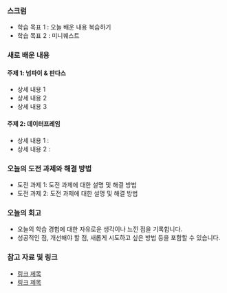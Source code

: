 ### 스크럼
- 학습 목표 1 : 오늘 배운 내용 복습하기
- 학습 목표 2 : 미니퀘스트

### 새로 배운 내용
#### 주제 1: 넘파이 & 판다스
- 상세 내용 1 
- 상세 내용 2
- 상세 내용 3

#### 주제 2: 데이터프레임
- 상세 내용 1 : 
- 상세 내용 2 : 

### 오늘의 도전 과제와 해결 방법
- 도전 과제 1: 도전 과제에 대한 설명 및 해결 방법
- 도전 과제 2: 도전 과제에 대한 설명 및 해결 방법

### 오늘의 회고
- 오늘의 학습 경험에 대한 자유로운 생각이나 느낀 점을 기록합니다.
- 성공적인 점, 개선해야 할 점, 새롭게 시도하고 싶은 방법 등을 포함할 수 있습니다.

### 참고 자료 및 링크
- [링크 제목](URL)
- [링크 제목](URL)
